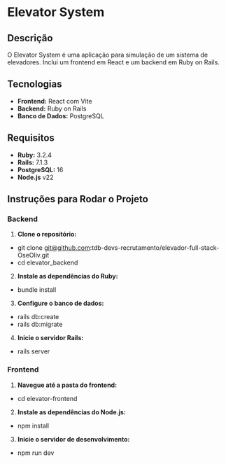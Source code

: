 # Elevator System

## Descrição

O Elevator System é uma aplicação para simulação de um sistema de elevadores. Inclui um frontend em React e um backend em Ruby on Rails.

## Tecnologias

- **Frontend:** React com Vite
- **Backend:** Ruby on Rails
- **Banco de Dados:** PostgreSQL

## Requisitos

- **Ruby:** 3.2.4
- **Rails:** 7.1.3
- **PostgreSQL:** 16
- **Node.js** v22

## Instruções para Rodar o Projeto

### Backend

1. **Clone o repositório:**

- git clone git@github.com:tdb-devs-recrutamento/elevador-full-stack-OseOliv.git
- cd elevator_backend

2. **Instale as dependências do Ruby:**

- bundle install

3. **Configure o banco de dados:**

- rails db:create
- rails db:migrate

4. **Inicie o servidor Rails:**

- rails server

### Frontend

1. **Navegue até a pasta do frontend:**

- cd elevator-frontend

2. **Instale as dependências do Node.js:**

- npm install

3. **Inicie o servidor de desenvolvimento:**

- npm run dev


